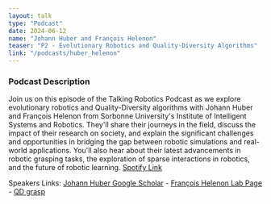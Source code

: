 ```yaml
---
layout: talk
type: "Podcast"
date: 2024-06-12
name: "Johann Huber and François Helenon"
teaser: "P2 - Evolutionary Robotics and Quality-Diversity Algorithms"
link: "/podcasts/huber_helenon"
---
```


### Podcast Description
Join us on this episode of the Talking Robotics Podcast as we explore evolutionary robotics and Quality-Diversity algorithms with Johann Huber and François Helenon from Sorbonne University's Institute of Intelligent Systems and Robotics. They'll share their journeys in the field, discuss the impact of their research on society, and explain the significant challenges and opportunities in bridging the gap between robotic simulations and real-world applications. You'll also hear about their latest advancements in robotic grasping tasks, the exploration of sparse interactions in robotics, and the future of robotic learning.
[Spotify Link](https://open.spotify.com/episode/19p63sm9ob7mhWV7EZlQqS)

Speakers Links: [Johann Huber Google Scholar](https://scholar.google.com/citations?user=Ftsu_NUAAAAJ&hl=fr) - [François Helenon Lab Page](https://www.isir.upmc.fr/personnel/helenon/) - [QD grasp](https://qdgrasp.github.io/)
